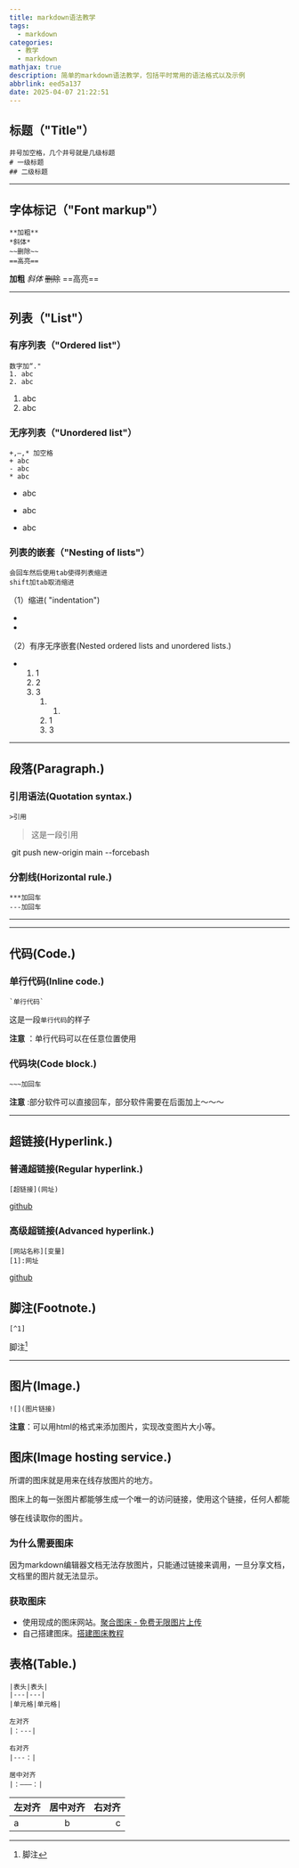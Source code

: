 ```yaml
---
title: markdown语法教学
tags:
  - markdown
categories:
  - 教学
  - markdown
mathjax: true
description: 简单的markdown语法教学，包括平时常用的语法格式以及示例
abbrlink: eed5a137
date: 2025-04-07 21:22:51
---
```

## 标题（"Title"）

~~~
井号加空格，几个井号就是几级标题 
# 一级标题
## 二级标题
~~~



***

## 字体标记（"Font markup"）

~~~ 
**加粗**
*斜体*
~~删除~~
==高亮==
~~~

**加粗**  *斜体*  ~~删除~~  ==高亮== 

***

## 列表（"List"）

###  有序列表（"Ordered list"）

~~~
数字加“."
1. abc
2. abc
~~~

1. abc
2. abc

### 无序列表（"Unordered list"）

~~~
+,—,* 加空格
+ abc
- abc
* abc
~~~

+ abc

- abc

* abc



### 列表的嵌套（"Nesting of lists"）

~~~
会回车然后使用tab使得列表缩进
shift加tab取消缩进
~~~

（1）缩进( "indentation")

* 

  * 

  


（2）有序无序嵌套(Nested ordered lists and unordered lists.)

* 1. 1
  2. 2
  3. 3
     1. 1.
     2. 1
     3. 3



***



## 段落(Paragraph.)



### 引用语法(Quotation syntax.)

~~~ 
>引用
~~~

> 这是一段引用

 git push new-origin main --forcebash


### 分割线(Horizontal rule.)

~~~
***加回车
---加回车
~~~

***

***

## 代码(Code.)

### 单行代码(Inline code.)

~~~
`单行代码`
~~~

这是一段`单行代码`的样子

**注意** ：单行代码可以在任意位置使用

### 代码块(Code block.)

~~~
~~~加回车
~~~

**注意** :部分软件可以直接回车，部分软件需要在后面加上～～～

***





## 超链接(Hyperlink.)

### 普通超链接(Regular hyperlink.)

~~~
[超链接](网址)
~~~

[github](https://github.com/)

### 高级超链接(Advanced hyperlink.)

~~~
[网站名称][变量]
[1]:网址
~~~

[github][1]

[1]:https://github.com/

## 脚注(Footnote.)

~~~
[^1]
~~~

脚注[^1]

[^1]: 脚注





***

## 图片(Image.)

~~~
![](图片链接)
~~~



**注意**：可以用html的格式来添加图片，实现改变图片大小等。

## 图床(Image hosting service.)

所谓的图床就是⽤来在线存放图片的地方。

图床上的每⼀张图⽚都能够⽣成⼀个唯⼀的访问链接，使⽤这个链接，任何⼈都能

够在线读取你的图⽚。

### 为什么需要图床

因为markdown编辑器文档无法存放图片，只能通过链接来调用，一旦分享文档，文档里的图片就无法显示。

### 获取图床

* 使用现成的图床网站。[聚合图床 - 免费无限图片上传 ](https://www.superbed.cn/)
* 自己搭建图床。[搭建图床教程](https://moshiqiqian.github.io/post/7d6919a5.html)



## 表格(Table.)

~~~
|表头|表头|
|---|---|
|单元格|单元格|
~~~

~~~
左对齐
|：---|
~~~

~~~
右对齐
|---：|
~~~

~~~
居中对齐
|：———：|
~~~

| 左对齐 | 居中对齐 | 右对齐 |
| :----- | :------: | -----: |
| a      |    b     |      c |



